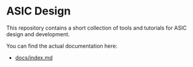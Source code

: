 ASIC Design
===========

This repository contains a short collection of tools and tutorials for ASIC design and development.

You can find the actual documentation here:

 - [docs/index.md](docs/index.md)
